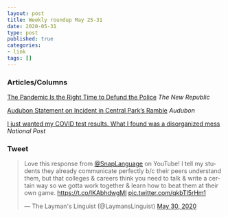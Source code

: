 ```yaml
---
layout: post
title: Weekly roundup May 25-31
date: 2020-05-31
type: post
published: true
categories:
- link
tags: []
---
```


### Articles/Columns

[The Pandemic Is the Right Time to Defund the Police](https://newrepublic.com/article/157875/pandemic-right-time-defund-police "The Pandemic Is the Right Time to Defund the Police. By Melissa Gira Grant") *The New Republic*

[Audubon Statement on Incident in Central Park’s Ramble](https://www.audubon.org/news/audubon-statement-incident-central-parks-ramble "Audubon Statement on Incident in Central Park’s Ramble") *Audubon*

[I just wanted my COVID test results. What I found was a disorganized mess](https://nationalpost.com/opinion/opinion-i-just-wanted-my-covid-test-results-what-i-found-was-a-disorganized-mess "Opinion: I just wanted my COVID test results. What I found was a disorganized mess. By James McLeod") *National Post*

### Tweet

<blockquote class="twitter-tweet"><p lang="en" dir="ltr">Love this response from <a href="https://twitter.com/SnapLanguage?ref_src=twsrc%5Etfw">@SnapLanguage</a> on YouTube! I tell my students they already communicate perfectly b/c their peers understand them, but that colleges &amp; careers think you need to talk &amp; write a certain way so we gotta work together &amp; learn how to beat them at their own game. <a href="https://t.co/IKAbhdwgMl">https://t.co/IKAbhdwgMl</a> <a href="https://t.co/qkbTl5rHm1">pic.twitter.com/qkbTl5rHm1</a></p>&mdash; The Layman&#39;s Linguist (@LaymansLinguist) <a href="https://twitter.com/LaymansLinguist/status/1266558095242735617?ref_src=twsrc%5Etfw">May 30, 2020</a></blockquote> <script async src="https://platform.twitter.com/widgets.js" charset="utf-8"></script>
